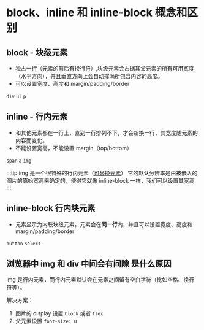 # block、inline 和 inline-block 概念和区别

## block - 块级元素

- 独占一行（元素的前后有换行符）,块级元素会占据其父元素的所有可用宽度（水平方向），并且垂直方向上会自动撑满所包含内容的高度。
- 可以设置宽度、高度和 margin/padding/border

`div` `ul` `p`

## inline - 行内元素

- 和其他元素都在一行上，直到一行排列不下，才会新换一行，其宽度随元素的内容而变化。
- 不能设置宽高，不能设置 margin（top/bottom）

`span` `a` `img`

:::tip
img 是一个很特殊的行内元素（[可替换元素](https://developer.mozilla.org/zh-CN/docs/Web/HTML/Element/img)）
它的默认分辨率是由被嵌入的图片的原始宽高来确定的，使得它就像 inline-block 一样，我们可以设置其宽高
:::

## inline-block 行内块元素

- 元素显示为内联块级元素，元素会在**同一行**内，并且可以设置宽度、高度和 margin/padding/border

`button` `select`

## 浏览器中 img 和 div 中间会有间隙 是什么原因

img 是行内元素，而行内元素默认会在元素之间留有空白字符（比如空格、换行符等）。

解决方案：

1. 图片的 display 设置 `block` 或者 `flex`
2. 父元素设置 `font-size: 0`
